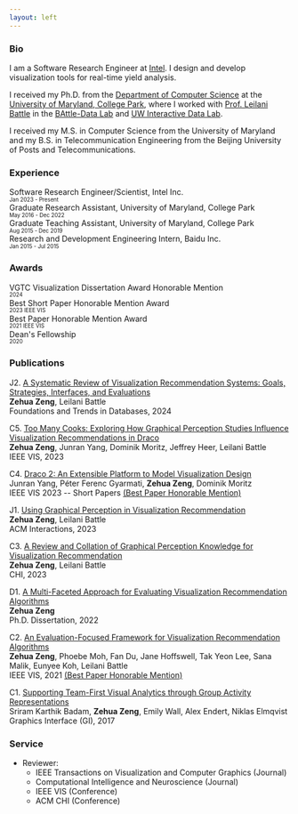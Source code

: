```yaml
---
layout: left
---
```


### Bio

I am a Software Research Engineer at <a href="https://www.intel.com/">Intel</a>. I design and develop visualization tools for real-time yield analysis.

I received my Ph.D. from the <a href="https://www.cs.umd.edu/">Department of Computer Science</a> at the <a href="https://www.umd.edu/">University of Maryland, College Park</a>, where I worked with <a href="https://homes.cs.washington.edu/~leibatt/bio.html">Prof. Leilani Battle</a> in the <a href="https://battle-data-lab.cs.umd.edu">BAttle-Data Lab</a> and <a href="https://idl.cs.washington.edu/">UW Interactive Data Lab</a>.

I received my M.S. in Computer Science from the University of Maryland and my B.S. in Telecommunication Engineering from the Beijing University of Posts and Telecommunications.

### Experience

Software Research Engineer/Scientist, Intel Inc. <br/>
<sub><sup>Jan 2023 - Present</sup></sub><br/>
Graduate Research Assistant, University of Maryland, College Park <br />
<sub><sup>May 2016 - Dec 2022</sup></sub><br/>
Graduate Teaching Assistant, University of Maryland, College Park <br />
<sub><sup>Aug 2015 - Dec 2019</sup></sub><br/>
Research and Development Engineering Intern, Baidu Inc. <br/>
<sub><sup>Jan 2015 - Jul 2015</sup></sub><br/>

### Awards

VGTC Visualization Dissertation Award Honorable Mention <br />
<sub><sup>2024</sup></sub><br/>
Best Short Paper Honorable Mention Award<br />
<sub><sup>2023 IEEE VIS</sup></sub><br/>
Best Paper Honorable Mention Award <br />
<sub><sup>2021 IEEE VIS</sup></sub><br/>
Dean's Fellowship <br />
<sub><sup>2020</sup></sub><br/>

### Publications

J2. <a href="https://www.nowpublishers.com/article/Details/DBS-088">A Systematic Review of Visualization Recommendation Systems: Goals, Strategies, Interfaces, and Evaluations</a> <br/>
<strong>Zehua Zeng</strong>, Leilani Battle <br/>
Foundations and Trends in Databases, 2024

C5. <a href="https://ieeexplore.ieee.org/document/10290999">Too Many Cooks: Exploring How Graphical Perception Studies Influence Visualization Recommendations in Draco</a> <br/>
<strong>Zehua Zeng</strong>, Junran Yang, Dominik Moritz, Jeffrey Heer, Leilani Battle <br/>
IEEE VIS, 2023

C4. <a href="https://ieeexplore.ieee.org/document/10360911">Draco 2: An Extensible Platform to Model Visualization Design</a> <br/>
Junran Yang, Péter Ferenc Gyarmati, <strong>Zehua Zeng</strong>, Dominik Moritz <br/>
IEEE VIS 2023 -- Short Papers <a href="files/Best Paper Honorable Mention_Draco2.pdf" target="_blank">(Best Paper Honorable Mention)</a>

J1. <a href="https://dl.acm.org/doi/10.1145/3588744">Using Graphical Perception in Visualization Recommendation</a> <br/>
<strong>Zehua Zeng</strong>, Leilani Battle <br/>
ACM Interactions, 2023

C3. <a href="https://dl.acm.org/doi/10.1145/3544548.3581349">A Review and Collation of Graphical Perception Knowledge for Visualization Recommendation</a> <br/>
<strong>Zehua Zeng</strong>, Leilani Battle <br/>
CHI, 2023

D1. <a href="http://hdl.handle.net/1903/29678">A Multi-Faceted Approach for Evaluating Visualization Recommendation Algorithms</a> <br/>
<strong>Zehua Zeng</strong> <br/>
Ph.D. Dissertation, 2022

C2. <a href="https://ieeexplore.ieee.org/document/9552925">An Evaluation-Focused Framework for Visualization Recommendation Algorithms</a> <br/>
<strong>Zehua Zeng</strong>, Phoebe Moh, Fan Du, Jane Hoffswell, Tak Yeon Lee, Sana Malik, Eunyee Koh, Leilani Battle <br/>
IEEE VIS, 2021 <a href="files/Best Paper Honorable Mention_Vis_Rec_Evaluation.pdf" target="_blank">(Best Paper Honorable Mention)</a>

C1. <a href="https://graphicsinterface.org/proceedings/gi2017/gi2017-26/">Supporting Team-First Visual Analytics through Group Activity Representations</a> <br/>
Sriram Karthik Badam, <strong>Zehua Zeng</strong>, Emily Wall, Alex Endert, Niklas Elmqvist <br/>
Graphics Interface (GI), 2017

### Service

- Reviewer:
  - IEEE Transactions on Visualization and Computer Graphics (Journal)
  - Computational Intelligence and Neuroscience (Journal)
  - IEEE VIS (Conference)
  - ACM CHI (Conference)
